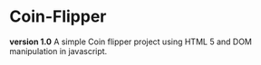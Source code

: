 # Coin-Flipper
**version 1.0**
A simple Coin flipper project using HTML 5 and DOM manipulation in javascript.
